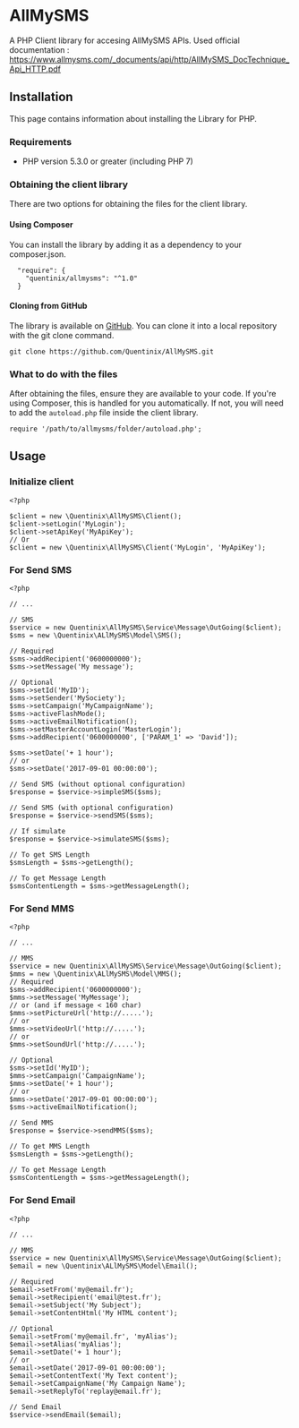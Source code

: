 # AllMySMS

A PHP Client library for accesing AllMySMS APIs. Used official documentation : https://www.allmysms.com/_documents/api/http/AllMySMS_DocTechnique_Api_HTTP.pdf

## Installation

This page contains information about installing the Library for PHP.

### Requirements

- PHP version 5.3.0 or greater (including PHP 7)

### Obtaining the client library

There are two options for obtaining the files for the client library.

#### Using Composer

You can install the library by adding it as a dependency to your composer.json.

```
  "require": {
    "quentinix/allmysms": "^1.0"
  }
```

#### Cloning from GitHub

The library is available on [GitHub](https://github.com/Quentinix/AllMySMS). You can clone it into a local repository with the git clone command.

```
git clone https://github.com/Quentinix/AllMySMS.git
```

### What to do with the files

After obtaining the files, ensure they are available to your code. If you're using Composer, this is handled for you automatically. If not, you will need to add the `autoload.php` file inside the client library.

```
require '/path/to/allmysms/folder/autoload.php';
```

## Usage

### Initialize client
```
<?php

$client = new \Quentinix\AllMySMS\Client();
$client->setLogin('MyLogin');
$client->setApiKey('MyApiKey');
// Or
$client = new \Quentinix\AllMySMS\Client('MyLogin', 'MyApiKey');

```

### For Send SMS

```
<?php

// ...

// SMS
$service = new Quentinix\AllMySMS\Service\Message\OutGoing($client);
$sms = new \Quentinix\ALlMySMS\Model\SMS();

// Required
$sms->addRecipient('0600000000');
$sms->setMessage('My message');

// Optional
$sms->setId('MyID');
$sms->setSender('MySociety');
$sms->setCampaign('MyCampaignName');
$sms->activeFlashMode(); 
$sms->activeEmailNotification();
$sms->setMasterAccountLogin('MasterLogin');
$sms->addRecipient('0600000000', ['PARAM_1' => 'David']);

$sms->setDate('+ 1 hour');
// or
$sms->setDate('2017-09-01 00:00:00');

// Send SMS (without optional configuration)
$response = $service->simpleSMS($sms);

// Send SMS (with optional configuration)
$response = $service->sendSMS($sms);

// If simulate 
$response = $service->simulateSMS($sms);

// To get SMS Length 
$smsLength = $sms->getLength();

// To get Message Length
$smsContentLength = $sms->getMessageLength();
```

### For Send MMS

```
<?php

// ...

// MMS
$service = new Quentinix\AllMySMS\Service\Message\OutGoing($client);
$mms = new \Quentinix\ALlMySMS\Model\MMS();
// Required
$sms->addRecipient('0600000000');
$mms->setMessage('MyMessage');
// or (and if message < 160 char)
$mms->setPictureUrl('http://.....');
// or 
$mms->setVideoUrl('http://.....');
// or 
$mms->setSoundUrl('http://.....');

// Optional
$sms->setId('MyID');
$mms->setCampaign('CampaignName');
$mms->setDate('+ 1 hour');
// or
$mms->setDate('2017-09-01 00:00:00');
$sms->activeEmailNotification();

// Send MMS
$response = $service->sendMMS($sms);

// To get MMS Length 
$smsLength = $sms->getLength();

// To get Message Length
$smsContentLength = $sms->getMessageLength();
```

### For Send Email

```
<?php

// ...

// MMS
$service = new Quentinix\AllMySMS\Service\Message\OutGoing($client);
$email = new \Quentinix\ALlMySMS\Model\Email();

// Required
$email->setFrom('my@email.fr');
$email->setRecipient('email@test.fr');
$email->setSubject('My Subject');
$email->setContentHtml('My HTML content');

// Optional
$email->setFrom('my@email.fr', 'myAlias');
$email->setAlias('myAlias');
$email->setDate('+ 1 hour');
// or
$email->setDate('2017-09-01 00:00:00');
$email->setContentText('My Text content');
$email->setCampaignName('My Campaign Name');
$email->setReplyTo('replay@email.fr');

// Send Email
$service->sendEmail($email);

